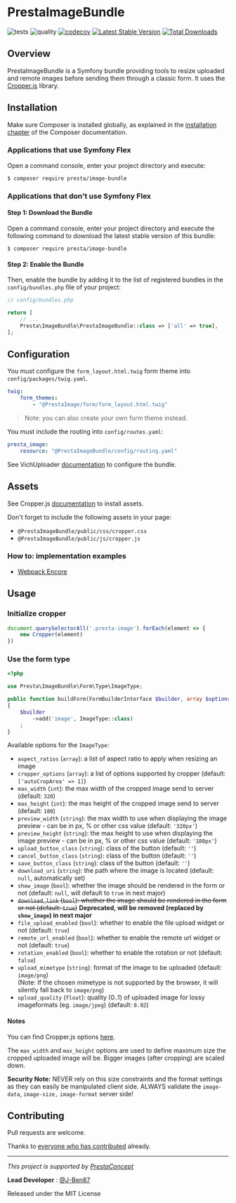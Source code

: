 PrestaImageBundle
=================

![tests](https://github.com/prestaconcept/PrestaImagebundle/actions/workflows/tests.yml/badge.svg)
![quality](https://github.com/prestaconcept/PrestaImagebundle/actions/workflows/quality.yml/badge.svg)
[![codecov](https://codecov.io/gh/prestaconcept/PrestaImagebundle/branch/4.x/graph/badge.svg?token=ls4VjT51Pi)](https://codecov.io/gh/prestaconcept/PrestaImagebundle)
[![Latest Stable Version](https://poser.pugx.org/presta/image-bundle/v/stable.png)](https://packagist.org/packages/presta/image-bundle)
[![Total Downloads](https://poser.pugx.org/presta/image-bundle/downloads.png)](https://packagist.org/packages/presta/image-bundle)

Overview
--------

PrestaImageBundle is a Symfony bundle providing tools to resize uploaded and remote images before sending them through a classic form.
It uses the [Cropper.js][1] library.

Installation
------------

Make sure Composer is installed globally, as explained in the
[installation chapter](https://getcomposer.org/doc/00-intro.md)
of the Composer documentation.

### Applications that use Symfony Flex

Open a command console, enter your project directory and execute:

```console
$ composer require presta/image-bundle
```

### Applications that don't use Symfony Flex

#### Step 1: Download the Bundle

Open a command console, enter your project directory and execute the
following command to download the latest stable version of this bundle:

```console
$ composer require presta/image-bundle
```

#### Step 2: Enable the Bundle

Then, enable the bundle by adding it to the list of registered bundles
in the `config/bundles.php` file of your project:

```php
// config/bundles.php

return [
    // ...
    Presta\ImageBundle\PrestaImageBundle::class => ['all' => true],
];
```

Configuration
-------------

You must configure the `form_layout.html.twig` form theme into `config/packages/twig.yaml`.

```yaml
twig:
    form_themes:
        - "@PrestaImage/form/form_layout.html.twig"
```

> Note: you can also create your own form theme instead.

You must include the routing into `config/routes.yaml`:

```yaml
presta_image:
    resource: "@PrestaImageBundle/config/routing.yaml"
```

See VichUploader [documentation][2] to configure the bundle.

Assets
------

See Cropper.js [documentation][3] to install assets.

Don't forget to include the following assets in your page:

- `@PrestaImageBundle/public/css/cropper.css`
- `@PrestaImageBundle/public/js/cropper.js`

### How to: implementation examples

- [Webpack Encore][4]

Usage
-----

### Initialize cropper

```javascript
document.querySelectorAll('.presta-image').forEach(element => {
    new Cropper(element)
})
```

### Use the form type

```php
<?php

use Presta\ImageBundle\Form\Type\ImageType;

public function buildForm(FormBuilderInterface $builder, array $options): void
{
    $builder
        ->add('image', ImageType::class)
    ;
}
```

Available options for the `ImageType`:

- `aspect_ratios` (`array`): a list of aspect ratio to apply when resizing an image
- `cropper_options` (`array`): a list of options supported by cropper (default: `['autoCropArea' => 1]`)
- `max_width` (`int`): the max width of the cropped image send to server (default: `320`)
- `max_height` (`int`): the max height of the cropped image send to server (default: `180`)
- `preview_width` (`string`): the max width to use when displaying the image preview - can be in px, % or other css value (default: `'320px'`)
- `preview_height` (`string`): the max height to use when displaying the image preview - can be in px, % or other css value (default: `'180px'`)
- `upload_button_class` (`string`): class of the button (default: `''`)
- `cancel_button_class` (`string`): class of the button (default: `''`)
- `save_button_class` (`string`): class of the button (default: `''`)
- `download_uri` (`string`): the path where the image is located (default: `null`, automatically set)
- `show_image` (`bool`): whether the image should be rendered in the form or not (default: `null`, will default to `true` in next major)
- ~~`download_link` (`bool`): whether the image should be rendered in the form or not (default: `true`)~~ **Deprecated, will be removed (replaced by `show_image`) in next major**
- `file_upload_enabled` (`bool`): whether to enable the file upload widget or not (default: `true`)
- `remote_url_enabled` (`bool`): whether to enable the remote url widget or not (default: `true`)
- `rotation_enabled` (`bool`): whether to enable the rotation or not (default: `false`)
- `upload_mimetype` (`string`): format of the image to be uploaded (default: `image/png`)  
  (Note: If the chosen mimetype is not supported by the browser, it will silently fall back to `image/png`)
- `upload_quality` (`float`): quality (0..1) of uploaded image for lossy imageformats (eg. `image/jpeg`) (default: `0.92`) 
  
#### Notes

You can find Cropper.js options [here][5].

The `max_width` and `max_height` options are used to define maximum size the cropped uploaded image will be.
Bigger images (after cropping) are scaled down.

**Security Note:** NEVER rely on this size constraints and the format settings as 
they can easily be manipulated client side. ALWAYS validate the `image-data`, `image-size,` `image-format` server side! 

Contributing
------------

Pull requests are welcome.

Thanks to
[everyone who has contributed](https://github.com/prestaconcept/PrestaImageBundle/graphs/contributors) already.

---

*This project is supported by [PrestaConcept](http://www.prestaconcept.net)*

**Lead Developer** : [@J-Ben87](https://github.com/J-Ben87)

Released under the MIT License

[1]: https://github.com/fengyuanchen/cropperjs
[2]: https://github.com/dustin10/VichUploaderBundle/blob/master/docs/usage.md
[3]: https://github.com/fengyuanchen/cropperjs#getting-started
[4]: https://github.com/prestaconcept/PrestaImageBundle/blob/master/docs/webpack.md
[5]: https://github.com/fengyuanchen/cropperjs#options

